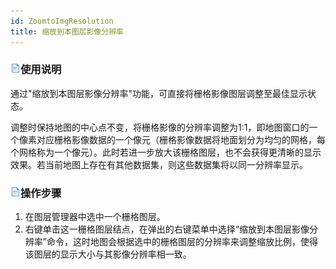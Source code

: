 ```yaml
---
id: ZoomtoImgResolution
title: 缩放到本图层影像分辨率
---
```

### ![](../../img/read.gif)使用说明

通过"缩放到本图层影像分辨率"功能，可直接将栅格影像图层调整至最佳显示状态。

调整时保持地图的中心点不变，将栅格影像的分辨率调整为1:1，即地图窗口的一个像素对应栅格影像数据的一个像元（栅格影像数据将地面划分为均匀的网格，每个网格称为一个像元）。此时若进一步放大该栅格图层，也不会获得更清晰的显示效果。若当前地图上存在有其他数据集，则这些数据集将以同一分辨率显示。

### ![](../../img/read.gif)操作步骤

  1. 在图层管理器中选中一个栅格图层。
  2. 右键单击这一栅格图层结点，在弹出的右键菜单中选择“缩放到本图层影像分辨率”命令，这时地图会根据选中的栅格图层的分辨率来调整缩放比例，使得该图层的显示大小与其影像分辨率相一致。

  

